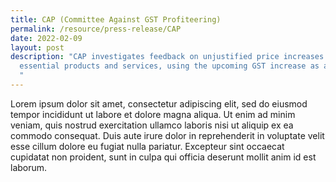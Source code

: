 ```yaml
---
title: CAP (Committee Against GST Profiteering)
permalink: /resource/press-release/CAP
date: 2022-02-09
layout: post
description: "CAP investigates feedback on unjustified price increases of
  essential products and services, using the upcoming GST increase as an excuse.
  "
---
```


Lorem ipsum dolor sit amet, consectetur adipiscing elit, sed do eiusmod tempor incididunt ut labore et dolore magna aliqua. Ut enim ad minim veniam, quis nostrud exercitation ullamco laboris nisi ut aliquip ex ea commodo consequat. Duis aute irure dolor in reprehenderit in voluptate velit esse cillum dolore eu fugiat nulla pariatur. Excepteur sint occaecat cupidatat non proident, sunt in culpa qui officia deserunt mollit anim id est laborum.